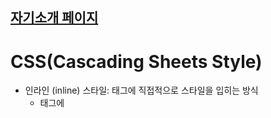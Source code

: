 ## [자기소개 페이지](https://illustrious-daffodil-7824e7.netlify.app)


# CSS(Cascading Sheets Style)
* 인라인 (inline) 스타일: 태그에 직접적으로 스타일을 입히는 방식
  * 태그에 <style>로 구현
* 내부 (internal) 스타일: HTML 문서 내부에 style 태그를 사용하여 스타일을 지정하는 방법
  * 인라인 스타일보다 우선순위가 낮음
* 외부 (external) 스타일: HTML 문서와는 별개의 파일에서 스타일을 지정하는 방법
  * 유지보수에 용이
  * .css 파일을 만들고 link 태그로 연결